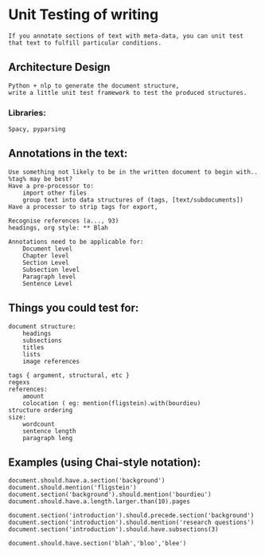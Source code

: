 #  Unit Testing of writing
    If you annotate sections of text with meta-data, you can unit test that text to fulfill particular conditions.

## Architecture Design 
    Python + nlp to generate the document structure,
    write a little unit test framework to test the produced structures.

### Libraries:
    Spacy, pyparsing

## Annotations in the text:
    Use something not likely to be in the written document to begin with.. 
    %tag% may be best?
    Have a pre-processor to:
        import other files
        group text into data structures of (tags, [text/subdocuments])
    Have a processor to strip tags for export,
        
    Recognise references (a..., 93)
    headings, org style: ** Blah

    Annotations need to be applicable for:
        Document level
        Chapter level
        Section Level
        Subsection level
        Paragraph level
        Sentence Level

## Things you could test for:
    document structure:
        headings
        subsections
        titles
        lists
        image references
    
    tags { argument, structural, etc }
    regexs
    references:
        amount
        colocation ( eg: mention(fligstein).with(bourdieu)
    structure ordering
    size:
        wordcount
        sentence length
        paragraph leng
    


## Examples (using Chai-style notation):
    document.should.have.a.section('background')
    document.should.mention('fligstein')
    document.section('background').should.mention('bourdieu')
    document.should.have.a.length.larger.than(10).pages
   
    document.section('introduction').should.precede.section('background')
    document.section('introduction').should.mention('research questions')
    document.section('introduction').should.have.subsections(3)

    document.should.have.section('blah','bloo','blee')
    
    
    
